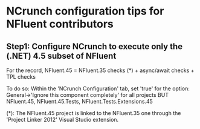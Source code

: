 NCrunch configuration tips for NFluent contributors
===================================================

Step1: Configure NCrunch to execute only the (.NET) 4.5 subset of NFluent
---------------------------------------------------------------------
For the record, NFluent.45 = NFluent.35 checks (*) + async/await checks + TPL checks 

To do so:
Within the 'NCrunch Configuration' tab, set 'true' for the option: General->'Ignore this component completely' for all projects BUT NFluent.45, NFluent.45.Tests, NFluent.Tests.Extensions.45



(*): The NFluent.45 project is linked to the NFluent.35 one through the 'Project Linker 2012' Visual Studio extension.
